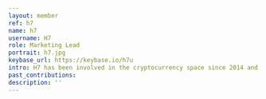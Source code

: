 ```yaml
---
layout: member
ref: h7
name: h7
username: H7
role: Marketing Lead
portrait: h7.jpg
keybase_url: https://keybase.io/h7u
intro: H7 has been involved in the cryptocurrency space since 2014 and has a vast knowledge about distributed ledger and blockchain technologies. Additionally, his professional experience in the marketing space makes him uniquely qualified as he’s served in critical roles for multiple Fortune 100 companies. Currently H7 oversees Veil’s marketing activities and makes himself available to the team, thus his experience bleeds into many of Veil’s areas of operation.
past_contributions: 
description: ''
---
```


